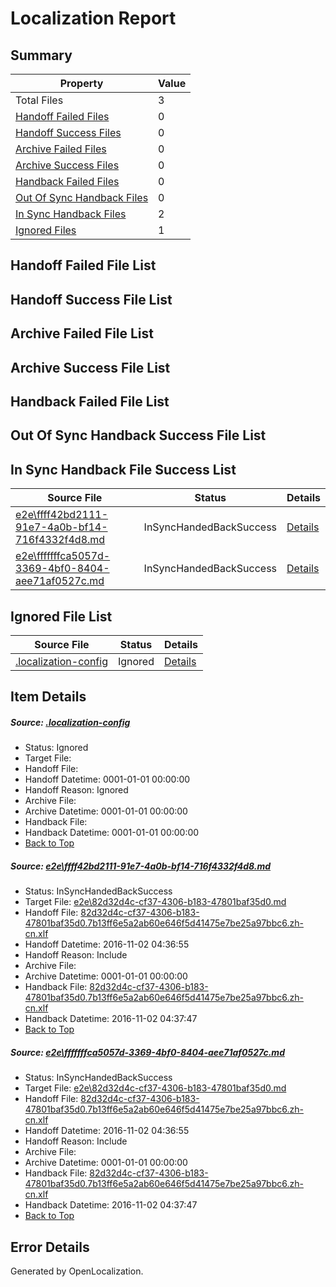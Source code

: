 # <a name='report-top'></a> Localization Report

## Summary
 Property | Value 
 -------- | ----- 
 Total Files | 3
[ Handoff Failed Files ](#handoff-failed-list)| 0
[ Handoff Success Files ](#handoff-success-list)| 0
[ Archive Failed Files ](#archive-failed-list)| 0
[ Archive Success Files ](#archive-success-list)| 0
[ Handback Failed Files ](#handback-failed-list)| 0
[ Out Of Sync Handback Files ](#outofsync-handback-success-list)| 0
[ In Sync Handback Files ](#insync-handback-success-list)| 2
[ Ignored Files ](#ignored-list)| 1

## <a name='handoff-failed-list'></a> Handoff Failed File List

## <a name='handoff-success-list'></a> Handoff Success File List

## <a name='archive-failed-list'></a> Archive Failed File List

## <a name='archive-success-list'></a> Archive Success File List

## <a name='handback-failed-list'></a> Handback Failed File List

## <a name='outofsync-handback-success-list'></a> Out Of Sync Handback Success File List

## <a name='insync-handback-success-list'></a> In Sync Handback File Success List
 Source File | Status | Details 
 ----------- | ------ | ------- 
 [e2e\ffff42bd2111-91e7-4a0b-bf14-716f4332f4d8.md](https://github.com/OpenLocalizationTestOrg/ol-test0/blob/9a8694ec8334dcc2f7e9ad8c6f39700f3c582410/e2e/ffff42bd2111-91e7-4a0b-bf14-716f4332f4d8.md) | InSyncHandedBackSuccess | [Details](#5c3fb4f41b200906530f8912102f8a729a05cf2e1)
 [e2e\fffffffca5057d-3369-4bf0-8404-aee71af0527c.md](https://github.com/OpenLocalizationTestOrg/ol-test0/blob/3543288a9444a42a2278a3b8a29bc0098643723d/e2e/fffffffca5057d-3369-4bf0-8404-aee71af0527c.md) | InSyncHandedBackSuccess | [Details](#5c3fb4f41b200906530f8912102f8a729a05cf2e2)

## <a name='ignored-list'></a> Ignored File List
 Source File | Status | Details 
 ----------- | ------ | ------- 
 [.localization-config](https://github.com/OpenLocalizationTestOrg/ol-test0/blob/3543288a9444a42a2278a3b8a29bc0098643723d/.localization-config) | Ignored | [Details](#c268a05ecaa7ec85942ed632c29928ee5bd6da8d0)

## Item Details
##### <a name='c268a05ecaa7ec85942ed632c29928ee5bd6da8d0'></a> Source: [.localization-config](https://github.com/OpenLocalizationTestOrg/ol-test0/blob/3543288a9444a42a2278a3b8a29bc0098643723d/.localization-config)
* Status: Ignored
* Target File: 
* Handoff File: 
* Handoff Datetime: 0001-01-01 00:00:00
* Handoff Reason: Ignored
* Archive File: 
* Archive Datetime: 0001-01-01 00:00:00
* Handback File: 
* Handback Datetime: 0001-01-01 00:00:00
* [Back to Top](#report-top)

##### <a name='5c3fb4f41b200906530f8912102f8a729a05cf2e1'></a> Source: [e2e\ffff42bd2111-91e7-4a0b-bf14-716f4332f4d8.md](https://github.com/OpenLocalizationTestOrg/ol-test0/blob/9a8694ec8334dcc2f7e9ad8c6f39700f3c582410/e2e/ffff42bd2111-91e7-4a0b-bf14-716f4332f4d8.md)
* Status: InSyncHandedBackSuccess
* Target File: [e2e\82d32d4c-cf37-4306-b183-47801baf35d0.md](https://github.com/OpenLocalizationTestOrg/ol-test0-zhcn/blob/60fb13cd6eefbce88440cfd495440a21032a88e7/e2e/82d32d4c-cf37-4306-b183-47801baf35d0.md)
* Handoff File: [82d32d4c-cf37-4306-b183-47801baf35d0.7b13ff6e5a2ab60e646f5d41475e7be25a97bbc6.zh-cn.xlf](https://github.com/OpenLocalizationTestOrg/ol-test0-handoff/blob/29faa072705677cd5bfd163738173dfdf4f8f69b/ol-handoff/OpenLocalizationTestOrg/ol-test0-zhcn/yufeih/ht/82d32d4c-cf37-4306-b183-47801baf35d0.7b13ff6e5a2ab60e646f5d41475e7be25a97bbc6.zh-cn.xlf)
* Handoff Datetime: 2016-11-02 04:36:55
* Handoff Reason: Include
* Archive File: 
* Archive Datetime: 0001-01-01 00:00:00
* Handback File: [82d32d4c-cf37-4306-b183-47801baf35d0.7b13ff6e5a2ab60e646f5d41475e7be25a97bbc6.zh-cn.xlf](https://github.com/OpenLocalizationTestOrg/ol-test0-handback/blob/cf1a7cfa8770139f87146ecff92780dfafb6fc99/ol-handback/OpenLocalizationTestOrg/ol-test0-zhcn/yufeih/ht/82d32d4c-cf37-4306-b183-47801baf35d0.7b13ff6e5a2ab60e646f5d41475e7be25a97bbc6.zh-cn.xlf)
* Handback Datetime: 2016-11-02 04:37:47
* [Back to Top](#report-top)

##### <a name='5c3fb4f41b200906530f8912102f8a729a05cf2e2'></a> Source: [e2e\fffffffca5057d-3369-4bf0-8404-aee71af0527c.md](https://github.com/OpenLocalizationTestOrg/ol-test0/blob/3543288a9444a42a2278a3b8a29bc0098643723d/e2e/fffffffca5057d-3369-4bf0-8404-aee71af0527c.md)
* Status: InSyncHandedBackSuccess
* Target File: [e2e\82d32d4c-cf37-4306-b183-47801baf35d0.md](https://github.com/OpenLocalizationTestOrg/ol-test0-zhcn/blob/60fb13cd6eefbce88440cfd495440a21032a88e7/e2e/82d32d4c-cf37-4306-b183-47801baf35d0.md)
* Handoff File: [82d32d4c-cf37-4306-b183-47801baf35d0.7b13ff6e5a2ab60e646f5d41475e7be25a97bbc6.zh-cn.xlf](https://github.com/OpenLocalizationTestOrg/ol-test0-handoff/blob/29faa072705677cd5bfd163738173dfdf4f8f69b/ol-handoff/OpenLocalizationTestOrg/ol-test0-zhcn/yufeih/ht/82d32d4c-cf37-4306-b183-47801baf35d0.7b13ff6e5a2ab60e646f5d41475e7be25a97bbc6.zh-cn.xlf)
* Handoff Datetime: 2016-11-02 04:36:55
* Handoff Reason: Include
* Archive File: 
* Archive Datetime: 0001-01-01 00:00:00
* Handback File: [82d32d4c-cf37-4306-b183-47801baf35d0.7b13ff6e5a2ab60e646f5d41475e7be25a97bbc6.zh-cn.xlf](https://github.com/OpenLocalizationTestOrg/ol-test0-handback/blob/cf1a7cfa8770139f87146ecff92780dfafb6fc99/ol-handback/OpenLocalizationTestOrg/ol-test0-zhcn/yufeih/ht/82d32d4c-cf37-4306-b183-47801baf35d0.7b13ff6e5a2ab60e646f5d41475e7be25a97bbc6.zh-cn.xlf)
* Handback Datetime: 2016-11-02 04:37:47
* [Back to Top](#report-top)


## Error Details

Generated by OpenLocalization.
